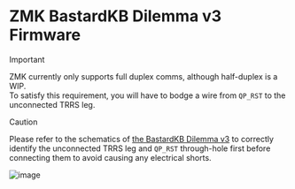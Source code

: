 # ZMK BastardKB Dilemma v3 Firmware

> [!IMPORTANT]
> ZMK currently only supports full duplex comms, although half-duplex is a WIP.\
> To satisfy this requirement, you will have to bodge a wire from `QP_RST` to the unconnected TRRS leg.

> [!CAUTION]
> Please refer to the schematics of [the BastardKB Dilemma v3](https://github.com/Bastardkb/Dilemma/tree/bc36ea1f08bce4a09123f83e41df8776dfda028c/3x5_3_hotswap) to correctly identify the unconnected TRRS leg and `QP_RST` through-hole first before connecting them to avoid causing any electrical shorts.

![image](https://github.com/user-attachments/assets/50f7360b-22fd-4581-9f95-5fba882af967)
